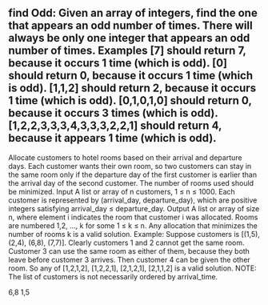 find Odd: 
Given an array of integers, find the one that appears an odd number of times. 
There will always be only one integer that appears an odd number of times. 
Examples [7] should return 7, because it occurs 1 time (which is odd). 
[0] should return 0, because it occurs 1 time (which is odd). 
[1,1,2] should return 2, because it occurs 1 time (which is odd). 
[0,1,0,1,0] should return 0, because it occurs 3 times (which is odd). 
[1,2,2,3,3,3,4,3,3,3,2,2,1] should return 4, because it appears 1 time (which is odd). 
-----------------------------------------------------------------------------------------
Allocate customers to hotel rooms based on their arrival and departure days. 
Each customer wants their own room, so two customers can stay in the same room only if the departure day of the first customer is earlier than the arrival day of the second customer. 
The number of rooms used should be minimized. Input A list or array of n customers, 1 ≤ n ≤ 1000. 
Each customer is represented by (arrival_day, departure_day), which are positive integers satisfying arrival_day ≤ departure_day. 
Output A list or array of size n, where element i indicates the room that customer i was allocated. Rooms are numbered 1,2, ..., k for some 1 ≤ k ≤ n. 
Any allocation that minimizes the number of rooms k is a valid solution. Example: Suppose customers is [(1,5), (2,4), (6,8), (7,7)]. 
Clearly customers 1 and 2 cannot get the same room. Customer 3 can use the same room as either of them, because they both leave before customer 3 arrives. 
Then customer 4 can be given the other room. So any of [1,2,1,2], [1,2,2,1], [2,1,2,1], [2,1,1,2] is a valid solution. NOTE: 
The list of customers is not necessarily ordered by arrival_time.

6,8
1,5